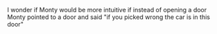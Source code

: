 I wonder if Monty would be more intuitive if instead of opening a door Monty pointed to a door and said "if you picked wrong the car is in this door"

